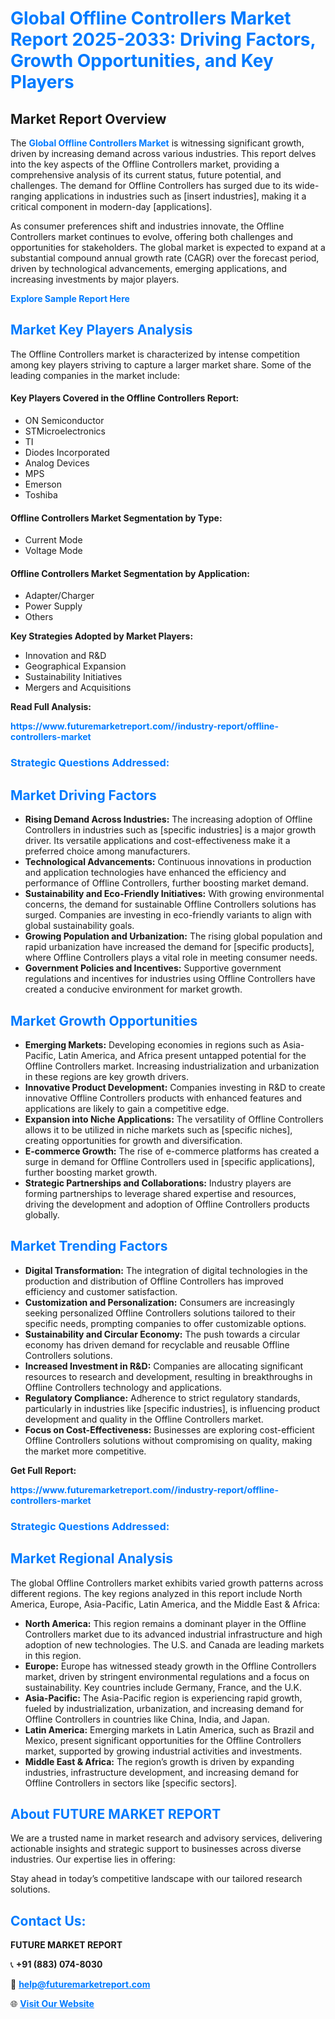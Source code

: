 <h1 style="color: #007BFF;">Global Offline Controllers Market Report 2025-2033: Driving Factors, Growth Opportunities, and Key Players</h1>

<section id="overview">
<h2>Market Report Overview</h2>
<p>The <a href="https://www.futuremarketreport.com//industry-report/offline-controllers-market" style="color: #007BFF; text-decoration: none;"><strong>Global Offline Controllers Market</strong></a> is witnessing significant growth, driven by increasing demand across various industries. This report delves into the key aspects of the Offline Controllers market, providing a comprehensive analysis of its current status, future potential, and challenges. The demand for Offline Controllers has surged due to its wide-ranging applications in industries such as [insert industries], making it a critical component in modern-day [applications].</p>
<p>As consumer preferences shift and industries innovate, the Offline Controllers market continues to evolve, offering both challenges and opportunities for stakeholders. The global market is expected to expand at a substantial compound annual growth rate (CAGR) over the forecast period, driven by technological advancements, emerging applications, and increasing investments by major players.</p>
</section>

<section id="overview">
<p><a href="https://www.futuremarketreport.com//request-sample/reportId=92472" style="color: #007BFF; text-decoration: none;"><strong>Explore Sample Report Here</strong></a></p>
</section>

<section id="key-players">
<h2 style="color: #007BFF;">Market Key Players Analysis</h2>
<p>The Offline Controllers market is characterized by intense competition among key players striving to capture a larger market share. Some of the leading companies in the market include:</p>
<h4>Key Players Covered in the Offline Controllers Report:</h4>
<ul><li>ON Semiconductor</li><li>STMicroelectronics</li><li>TI</li><li>Diodes Incorporated</li><li>Analog Devices</li><li>MPS</li><li>Emerson</li><li>Toshiba</li></ul>
<h4>Offline Controllers Market Segmentation by Type:</h4>
<ul><li>Current Mode</li><li>Voltage Mode</li></ul>

<h4>Offline Controllers Market Segmentation by Application:</h4>
<ul><li>Adapter/Charger</li><li>Power Supply</li><li>Others</li></ul>
<p><strong>Key Strategies Adopted by Market Players:</strong></p>
<ul>
<li>Innovation and R&D</li>
<li>Geographical Expansion</li>
<li>Sustainability Initiatives</li>
<li>Mergers and Acquisitions</li>
</ul>
</section>

<section>
<p><strong>Read Full Analysis: </strong></p><a href="https://www.futuremarketreport.com//industry-report/offline-controllers-market" style="color: #007BFF; text-decoration: none;"><strong>https://www.futuremarketreport.com//industry-report/offline-controllers-market</strong></a>
<h3 style="color: #007BFF;">Strategic Questions Addressed:</h3>
</section>

<section id="driving-factors">
<h2 style="color: #007BFF;">Market Driving Factors</h2>
<ul>
<li><strong>Rising Demand Across Industries:</strong> The increasing adoption of Offline Controllers in industries such as [specific industries] is a major growth driver. Its versatile applications and cost-effectiveness make it a preferred choice among manufacturers.</li>
<li><strong>Technological Advancements:</strong> Continuous innovations in production and application technologies have enhanced the efficiency and performance of Offline Controllers, further boosting market demand.</li>
<li><strong>Sustainability and Eco-Friendly Initiatives:</strong> With growing environmental concerns, the demand for sustainable Offline Controllers solutions has surged. Companies are investing in eco-friendly variants to align with global sustainability goals.</li>
<li><strong>Growing Population and Urbanization:</strong> The rising global population and rapid urbanization have increased the demand for [specific products], where Offline Controllers plays a vital role in meeting consumer needs.</li>
<li><strong>Government Policies and Incentives:</strong> Supportive government regulations and incentives for industries using Offline Controllers have created a conducive environment for market growth.</li>
</ul>
</section>

<section id="growth-opportunities">
<h2 style="color: #007BFF;">Market Growth Opportunities</h2>
<ul>
<li><strong>Emerging Markets:</strong> Developing economies in regions such as Asia-Pacific, Latin America, and Africa present untapped potential for the Offline Controllers market. Increasing industrialization and urbanization in these regions are key growth drivers.</li>
<li><strong>Innovative Product Development:</strong> Companies investing in R&D to create innovative Offline Controllers products with enhanced features and applications are likely to gain a competitive edge.</li>
<li><strong>Expansion into Niche Applications:</strong> The versatility of Offline Controllers allows it to be utilized in niche markets such as [specific niches], creating opportunities for growth and diversification.</li>
<li><strong>E-commerce Growth:</strong> The rise of e-commerce platforms has created a surge in demand for Offline Controllers used in [specific applications], further boosting market growth.</li>
<li><strong>Strategic Partnerships and Collaborations:</strong> Industry players are forming partnerships to leverage shared expertise and resources, driving the development and adoption of Offline Controllers products globally.</li>
</ul>
</section>

<section id="trending-factors">
<h2 style="color: #007BFF;">Market Trending Factors</h2>
<ul>
<li><strong>Digital Transformation:</strong> The integration of digital technologies in the production and distribution of Offline Controllers has improved efficiency and customer satisfaction.</li>
<li><strong>Customization and Personalization:</strong> Consumers are increasingly seeking personalized Offline Controllers solutions tailored to their specific needs, prompting companies to offer customizable options.</li>
<li><strong>Sustainability and Circular Economy:</strong> The push towards a circular economy has driven demand for recyclable and reusable Offline Controllers solutions.</li>
<li><strong>Increased Investment in R&D:</strong> Companies are allocating significant resources to research and development, resulting in breakthroughs in Offline Controllers technology and applications.</li>
<li><strong>Regulatory Compliance:</strong> Adherence to strict regulatory standards, particularly in industries like [specific industries], is influencing product development and quality in the Offline Controllers market.</li>
<li><strong>Focus on Cost-Effectiveness:</strong> Businesses are exploring cost-efficient Offline Controllers solutions without compromising on quality, making the market more competitive.</li>
</ul>
</section>

<section>
<p><strong>Get Full Report: </strong></p><a href="https://www.futuremarketreport.com//industry-report/offline-controllers-market" style="color: #007BFF; text-decoration: none;"><strong>https://www.futuremarketreport.com//industry-report/offline-controllers-market</strong></a>
<h3 style="color: #007BFF;">Strategic Questions Addressed:</h3>
</section>


<section id="regional-analysis">
<h2 style="color: #007BFF;">Market Regional Analysis</h2>
<p>The global Offline Controllers market exhibits varied growth patterns across different regions. The key regions analyzed in this report include North America, Europe, Asia-Pacific, Latin America, and the Middle East & Africa:</p>
<ul>
<li><strong>North America:</strong> This region remains a dominant player in the Offline Controllers market due to its advanced industrial infrastructure and high adoption of new technologies. The U.S. and Canada are leading markets in this region.</li>
<li><strong>Europe:</strong> Europe has witnessed steady growth in the Offline Controllers market, driven by stringent environmental regulations and a focus on sustainability. Key countries include Germany, France, and the U.K.</li>
<li><strong>Asia-Pacific:</strong> The Asia-Pacific region is experiencing rapid growth, fueled by industrialization, urbanization, and increasing demand for Offline Controllers in countries like China, India, and Japan.</li>
<li><strong>Latin America:</strong> Emerging markets in Latin America, such as Brazil and Mexico, present significant opportunities for the Offline Controllers market, supported by growing industrial activities and investments.</li>
<li><strong>Middle East & Africa:</strong> The region’s growth is driven by expanding industries, infrastructure development, and increasing demand for Offline Controllers in sectors like [specific sectors].</li>
</ul>
</section>

<footer>
<h2 style="color: #007BFF;">About FUTURE MARKET REPORT</h2>
<p>We are a trusted name in market research and advisory services, delivering actionable insights and strategic support to businesses across diverse industries. Our expertise lies in offering:</p>

<p>Stay ahead in today’s competitive landscape with our tailored research solutions.</p>

<h2 style="color: #007BFF;">Contact Us:</h2>
<p><strong>FUTURE MARKET REPORT</strong></p>
<p>📞 <strong>+91 (883) 074-8030</strong></p>
<p>📧 <strong><a href="mailto:help@futuremarketreport.com" style="color: #007BFF;">help@futuremarketreport.com</a></strong></p>
<p>🌐 <strong><a href="https://www.futuremarketreport.com/" style="color: #007BFF;">Visit Our Website</a></strong></p>
</footer>
